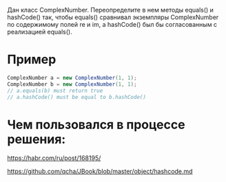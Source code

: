 Дан класс ComplexNumber. Переопределите в нем методы equals() и hashCode() так, чтобы equals() сравнивал экземпляры ComplexNumber по содержимому полей re и im, а hashCode() был бы согласованным с реализацией equals().

# Пример

```Java
ComplexNumber a = new ComplexNumber(1, 1);
ComplexNumber b = new ComplexNumber(1, 1);
// a.equals(b) must return true
// a.hashCode() must be equal to b.hashCode()
```

# Чем пользовался в процессе решения:

https://habr.com/ru/post/168195/

https://github.com/qcha/JBook/blob/master/object/hashcode.md

